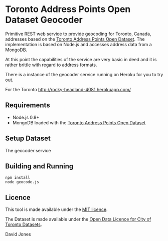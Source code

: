 Toronto Address Points Open Dataset Geocoder
============================================

Primitive REST web service to provide geocoding for Toronto, Canada, addresses based on the [Toronto Address Points Open Dataset](http://www1.toronto.ca/wps/portal/open_data/open_data_item_details?vgnextoid=91415f9cd70bb210VgnVCM1000003dd60f89RCRD&vgnextchannel=6e886aa8cc819210VgnVCM10000067d60f89RCRD). The implementation is based on Node.js and accesses address data from a MongoDB.

At this point the capabilities of the service are very basic in deed and it is rather brittle with regard to address formats. 

There is a instance of the geocoder service running on Heroku for you to try out.

For the Toronto
http://rocky-headland-4081.herokuapp.com/



Requirements
------------

* Node.js 0.8+
* MongoDB loaded with the [Toronto Address Points Open Dataset](http://www1.toronto.ca/wps/portal/open_data/open_data_item_details?vgnextoid=91415f9cd70bb210VgnVCM1000003dd60f89RCRD&vgnextchannel=6e886aa8cc819210VgnVCM10000067d60f89RCRD) 


Setup Dataset
-------------

The geocoder service


Building and Running
--------------------



    npm install
    node geocode.js


Licence
-------

This tool is made available under the [MIT licence](http://opensource.org/licenses/mit-license.php).

The Dataset is made available under the [Open Data Licence for City of Toronto Datasets](http://www1.toronto.ca/wps/portal/open_data/open_data_fact_sheet_details?vgnextoid=59986aa8cc819210VgnVCM10000067d60f89RCRD).



David Jones
